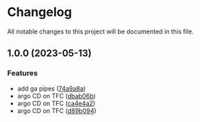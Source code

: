 # Changelog

All notable changes to this project will be documented in this file.

## 1.0.0 (2023-05-13)


### Features

* add ga pípes ([74a9a8a](https://github.com/easy-modules/terraform-easy-argocd/commit/74a9a8a36a81a1f7dfb31b958c366e676edc6394))
* argo CD on TFC ([dbab06b](https://github.com/easy-modules/terraform-easy-argocd/commit/dbab06b73637fb9575721a3313fd1ecea59d0964))
* argo CD on TFC ([ca4e4a2](https://github.com/easy-modules/terraform-easy-argocd/commit/ca4e4a2693abd3d91e740c00a7aacaafe2af65cc))
* argo CD on TFC ([d89b094](https://github.com/easy-modules/terraform-easy-argocd/commit/d89b0940dd64c761c1615dc8e7679dd1c5e21cf4))
